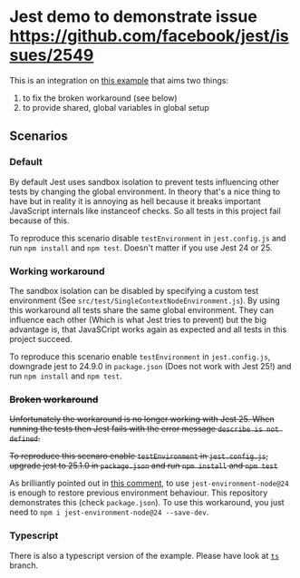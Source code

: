 # Jest demo to demonstrate issue https://github.com/facebook/jest/issues/2549
This is an integration on [this example](https://github.com/kayahr/jest-demo-2549) that aims two things:
1. to fix the broken workaround (see below)
2. to provide shared, global variables in global setup


## Scenarios

### Default

By default Jest uses sandbox isolation to prevent tests influencing other tests by changing the global environment.
In theory that's a nice thing to have but in reality it is annoying as hell because it breaks important JavaScript
internals like instanceof checks. So all tests in this project fail because of this.

To reproduce this scenario disable `testEnvironment` in `jest.config.js` and run `npm install` and `npm test`. Doesn't matter if you use Jest 24 or 25.


### Working workaround

The sandbox isolation can be disabled by specifying a custom test environment
(See `src/test/SingleContextNodeEnvironment.js`). By using this workaround all tests share the same global
environment. They can influence each other (Which is what Jest tries to prevent) but the big advantage is, that
JavaSCript works again as expected and all tests in this project succeed.

To reproduce this scenario enable `testEnvironment` in `jest.config.js`, downgrade jest to 24.9.0 in `package.json` (Does not work with Jest 25!)
and run `npm install` and `npm test`.

### ~~Broken workaround~~

~~Unfortunately the workaround is no longer working with Jest 25. When running the tests then Jest fails with the error message `describe is not defined`.~~

~~To reproduce this scenaro enable `testEnvironment` in `jest.config.js`, upgrade jest to 25.1.0 in `package.json` and run `npm install` and `npm test`~~

As brilliantly pointed out in [this comment](https://github.com/facebook/jest/issues/2549#issuecomment-586164656), to use `jest-environment-node@24` is enough to restore previous environment behaviour. This repository demonstrates this (check `package.json`). To use this workaround, you just need to `npm i jest-environment-node@24 --save-dev`.

### Typescript

There is also a typescript version of the example. Please have look at [`ts`](https://github.com/balanza/jest-demo-2549/tree/ts) branch.